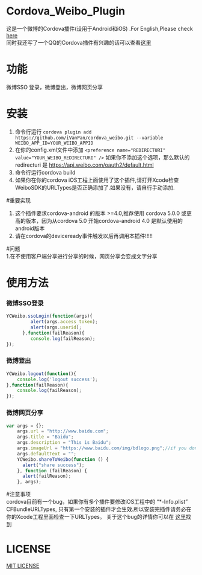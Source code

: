 # Cordova_Weibo_Plugin
这是一个微博的Cordova插件(设用于Android和iOS) .For English,Please check [here](https://github.com/iVanPan/cordova_weibo)    
同时我还写了一个QQ的Cordova插件有兴趣的话可以查看[这里](https://github.com/iVanPan/Cordova_QQ)
# 功能
微博SSO 登录，微博登出，微博网页分享
# 安装
1. 命令行运行 ```cordova plugin add https://github.com/iVanPan/cordova_weibo.git --variable WEIBO_APP_ID=YOUR_WEIBO_APPID```
2. 在你的config.xml文件中添加 ```<preference name="REDIRECTURI" value="YOUR_WEIBO_REDIRECTURI" />``` 如果你不添加这个选项，那么默认的 redirecturi 是 https://api.weibo.com/oauth2/default.html               
3. 命令行运行cordova build 
4.  如果你在你的cordova iOS工程上面使用了这个插件,请打开Xcode检查WeiboSDK的URLTypes是否正确添加了.如果没有，请自行手动添加.     					

#重要实现
1. 这个插件要求cordova-android 的版本 >=4.0,推荐使用 cordova  5.0.0 或更高的版本，因为从cordova 5.0 开始cordova-android 4.0 是默认使用的android版本
2.   请在cordova的deviceready事件触发以后再调用本插件!!!!!  				

#问题				
1.在不使用客户端分享进行分享的时候，网页分享会变成文字分享			

# 使用方法
### 微博SSO登录
```Javascript
YCWeibo.ssoLogin(function(args){
         alert(args.access_token);
         alert(args.userid);
      },function(failReason){
         console.log(failReason);
});
```
### 微博登出
```Javascript
YCWeibo.logout(function(){
	console.log('logout success');
},function(failReason){
	console.log(failReason);
});
```
### 微博网页分享
```Javascript
var args = {};
    args.url = "http://www.baidu.com";
    args.title = "Baidu";
    args.description = "This is Baidu";
    args.imageUrl = "https://www.baidu.com/img/bdlogo.png";//if you don't have imageUrl,for android http://www.sinaimg.cn/blog/developer/wiki/LOGO_64x64.png will be the defualt one
    args.defaultText = "";
    YCWeibo.shareToWeibo(function () {
      alert("share success");
    }, function (failReason) {
      alert(failReason);
    }, args);
```

#注意事项     
cordova目前有一个bug，如果你有多个插件要修改iOS工程中的 “*-Info.plist” CFBundleURLTypes, 只有第一个安装的插件才会生效.所以安装完插件请务必在你的Xcode工程里面检查一下URLTypes。 关于这个bug的详情你可以在 [这里](https://issues.apache.org/jira/browse/CB-8007)找到


# LICENSE

[MIT LICENSE](https://github.com/iVanPan/cordova_weibo/blob/master/LICENSE)

